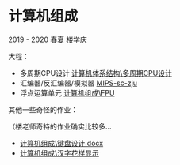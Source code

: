 # 计算机组成

2019 - 2020 春夏 楼学庆

大程：

- 多周期CPU设计 [计算机体系结构\多周期CPU设计](../计算机体系结构/多周期CPU设计)
- 汇编器/反汇编器/模拟器 [MIPS-sc-zju](https://github.com/yunwei37/MIPS-sc-zju)
- 浮点运算单元  [计算机组成\FPU](FPU)

其他一些奇怪的作业：

（楼老师奇特的作业确实比较多...

- [计算机组成\键盘设计.docx](键盘设计.docx)
- [计算机组成\汉字花样显示](汉字花样显示)
